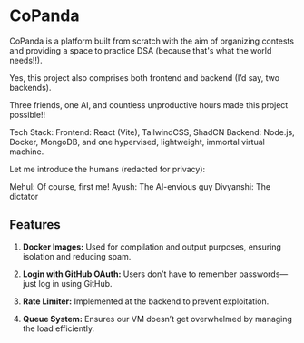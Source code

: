 # CoPanda

CoPanda is a platform built from scratch with the aim of organizing contests and providing a space to practice DSA (because that's what the world needs!!).

Yes, this project also comprises both frontend and backend (I’d say, two backends).

Three friends, one AI, and countless unproductive hours made this project possible!!

Tech Stack:
Frontend: React (Vite), TailwindCSS, ShadCN
Backend: Node.js, Docker, MongoDB, and one hypervised, lightweight, immortal virtual machine.

Let me introduce the humans (redacted for privacy):

Mehul: Of course, first me!
Ayush: The AI-envious guy
Divyanshi: The dictator

## Features

1. **Docker Images:** Used for compilation and output purposes, ensuring isolation and reducing spam.

2. **Login with GitHub OAuth:** Users don’t have to remember passwords—just log in using GitHub.

3. **Rate Limiter:** Implemented at the backend to prevent exploitation.

4. **Queue System:** Ensures our VM doesn’t get overwhelmed by managing the load efficiently.

